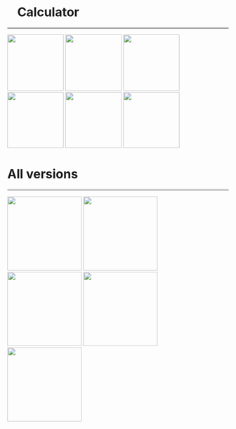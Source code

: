 # <a href="url"><img src="https://user-images.githubusercontent.com/45872071/62431579-08826a80-b742-11e9-89ac-70cd3c691b0e.png.png" width="16"></a> **Calculator**
-----------------------------------

<a href="url"><img src="https://user-images.githubusercontent.com/45872071/79772463-8c6c9900-8349-11ea-9f59-047c9e44ca02.jpg" width="128" ></a>
<a href="url"><img src="https://user-images.githubusercontent.com/45872071/79772467-8d052f80-8349-11ea-876d-30e068d7ab85.jpg" width="128" ></a>
<a href="url"><img src="https://user-images.githubusercontent.com/45872071/79772470-8d9dc600-8349-11ea-8a9a-b6f80458d268.jpg" width="128" ></a>
<a href="url"><img src="https://user-images.githubusercontent.com/45872071/79772473-8d9dc600-8349-11ea-8dee-0a718ac2aa76.jpg" width="128" ></a>
<a href="url"><img src="https://user-images.githubusercontent.com/45872071/79772475-8e365c80-8349-11ea-8a3d-9940e9f5fd01.jpg" width="128" ></a>
<a href="url"><img src="https://user-images.githubusercontent.com/45872071/79772478-8ecef300-8349-11ea-87f3-d69ac22a44e9.jpg" width="128" ></a>




# **All versions**
-----------------------------------
<a href="url"><img src="https://user-images.githubusercontent.com/45872071/59721377-a5448380-923a-11e9-939d-d0f3575bab27.png" width="169" ></a>
<a href="url"><img src="https://user-images.githubusercontent.com/45872071/59720971-9c9f7d80-9239-11e9-9946-45f8137f8414.jpg" width="169" ></a>
<a href="url"><img src="https://user-images.githubusercontent.com/45872071/59721455-d6bd4f00-923a-11e9-84b4-bbf9409ac862.jpg" width="169" ></a>
<a href="url"><img src="https://user-images.githubusercontent.com/45872071/59570234-82856400-90ae-11e9-91ef-37d26631ad95.png" width="169" ></a>
<a href="url"><img src="https://user-images.githubusercontent.com/45872071/59721494-e89ef200-923a-11e9-86eb-e819f8495e0b.png" width="169" ></a>
